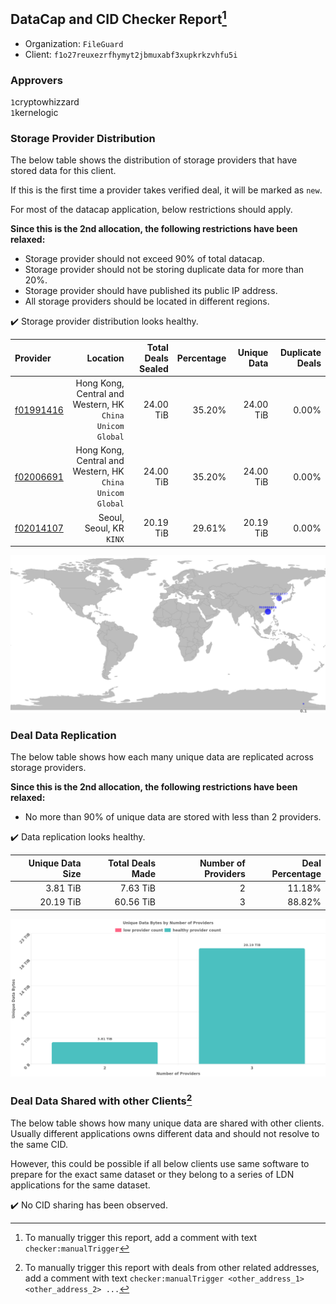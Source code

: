 ## DataCap and CID Checker Report[^1]
 - Organization: `FileGuard`
 - Client: `f1o27reuxezrfhymyt2jbmuxabf3xupkrkzvhfu5i`
### Approvers
`1`cryptowhizzard<br/>`1`kernelogic

### Storage Provider Distribution
The below table shows the distribution of storage providers that have stored data for this client.

If this is the first time a provider takes verified deal, it will be marked as `new`.

For most of the datacap application, below restrictions should apply.

**Since this is the 2nd allocation, the following restrictions have been relaxed:**
 - Storage provider should not exceed 90% of total datacap.
 - Storage provider should not be storing duplicate data for more than 20%.
 - Storage provider should have published its public IP address.
 - All storage providers should be located in different regions.

✔️ Storage provider distribution looks healthy.

| Provider                                              |                                                     Location | Total Deals Sealed | Percentage | Unique Data | Duplicate Deals |
| :---------------------------------------------------- | -----------------------------------------------------------: | -----------------: | ---------: | ----------: | --------------: |
| [f01991416](https://filfox.info/en/address/f01991416) | Hong Kong, Central and Western, HK<br/>`China Unicom Global` |          24.00 TiB |     35.20% |   24.00 TiB |           0.00% |
| [f02006691](https://filfox.info/en/address/f02006691) | Hong Kong, Central and Western, HK<br/>`China Unicom Global` |          24.00 TiB |     35.20% |   24.00 TiB |           0.00% |
| [f02014107](https://filfox.info/en/address/f02014107) |                                  Seoul, Seoul, KR<br/>`KINX` |          20.19 TiB |     29.61% |   20.19 TiB |           0.00% |

<img src="https://raw.githubusercontent.com/data-preservation-programs/filplus-checker-assets/main/filecoin-project/filecoin-plus-large-datasets/issues/1711/1679376846472.png"/>

### Deal Data Replication
The below table shows how each many unique data are replicated across storage providers.


**Since this is the 2nd allocation, the following restrictions have been relaxed:**
- No more than 90% of unique data are stored with less than 2 providers.

✔️ Data replication looks healthy.

| Unique Data Size | Total Deals Made | Number of Providers | Deal Percentage |
| ---------------: | ---------------: | ------------------: | --------------: |
|         3.81 TiB |         7.63 TiB |                   2 |          11.18% |
|        20.19 TiB |        60.56 TiB |                   3 |          88.82% |

<img src="https://raw.githubusercontent.com/data-preservation-programs/filplus-checker-assets/main/filecoin-project/filecoin-plus-large-datasets/issues/1711/1679376847167.png"/>

### Deal Data Shared with other Clients[^3]
The below table shows how many unique data are shared with other clients.
Usually different applications owns different data and should not resolve to the same CID.

However, this could be possible if all below clients use same software to prepare for the exact same dataset or they belong to a series of LDN applications for the same dataset.

✔️ No CID sharing has been observed.

[^1]: To manually trigger this report, add a comment with text `checker:manualTrigger`

[^2]: Deals from those addresses are combined into this report as they are specified with `checker:manualTrigger`

[^3]: To manually trigger this report with deals from other related addresses, add a comment with text `checker:manualTrigger <other_address_1> <other_address_2> ...`
